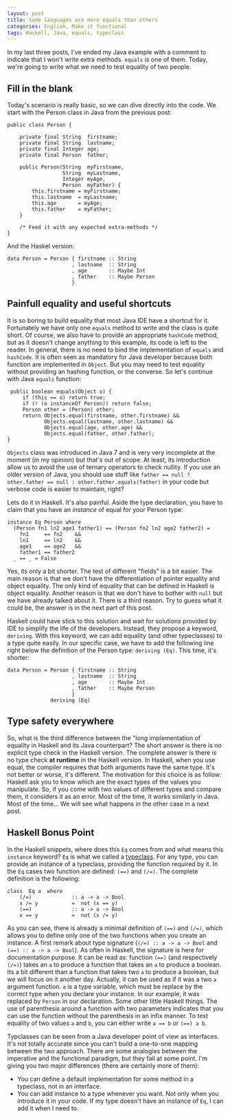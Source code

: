 ```yaml
---
layout: post
title: Some languages are more equals than others
categories: English, Make it functional
tags: Haskell, Java, equals, typeclass
---
```


In my last three posts, I've ended my Java example with a comment to indicate
that I won't write extra methods. `equals` is one of them. Today, we're going to
write what we need to test equality of two people.

## Fill in the blank

Today's scenario is really basic, so we can dive directly into the code. We
start with the Person class in Java from the previous post:

~~~~ {.java}
public class Person {

    private final String  firstname;
    private final String  lastname;
    private final Integer age;
    private final Person  father;

    public Person(String  myFirstname,
                  String  myLastname, 
                  Integer myAge,
                  Person  myFather) {
        this.firstname = myFirstname;
        this.lastname  = myLastname;
        this.age       = myAge;
        this.father    = myFather;
    }

    /* Feed it with any expected extra-methods */
}
~~~~
And the Haskel version:

~~~~ {.haskell}
data Person = Person { firstname :: String
                     , lastname  :: String
                     , age       :: Maybe Int
                     , father    :: Maybe Person
                     }
~~~~

## Painfull equality and useful shortcuts

It is so boring to build equality that most Java IDE have a shortcut for it.
Fortunately we have only one `equals` method to write and the class is quite
short. Of course, we also have to provide an appropriate `hashCode` method, but
as it doesn't change anything to this example, its code is left to the reader.
In general, there is no need to bind the implementation of `equals` and
`hashCode`. It is often seen as mandatory for Java developer because both
function are implemented in `Object`. But you may need to test equality without
providing an hashing function, or the converse. So let's continue with Java
`equals` function:

~~~~ {.java}
 public boolean equals(Object o) {
     if (this == o) return true;
     if (! (o instanceOf Person)) return false;
     Person other = (Person) other;
     return Objects.equal(firstname, other.firstname) &&
            Objects.equal(lastname, other.lastname) && 
            Objects.equal(age, other.age) && 
            Objects.equal(father, other.father); 
}
~~~~ 

`Objects` class was introduced in Java 7 and is very very incomplete at the
moment (in my opinion) but that's out of scope. At least, its introduction allow
us to avoid the use of ternary operators to check nullity. If you use an older
version of Java, you should use stuff like `father == null ? other.father ==
null : other.father.equals(father)` in your code but verbose code is easier to
maintain, right?

Lets do it in Haskell. It's also painful. Aside the type declaration, you have
to claim that you have an _instance_ of equal for your Person type:

~~~~ {.haskell}
instance Eq Person where
  (Person fn1 ln2 age1 father1) == (Person fn2 ln2 age2 father2) =
    fn1     == fn2    &&
    ln1     == ln2    &&
    age1    == age2   &&
    father1 == father2
  _ == _ = False
~~~~ 

Yes, its only a bit shorter. The test of different "fields" is a bit easier.
The main reason is that we don't have the differentiation of pointer equality and
object equality. The only kind of equality that can be defined in Haskell is
object equality. Another reason is that we don't have to bother with `null`
but we have already talked about it. There is a third reason. Try to guess what
it could be, the answer is in the next part of this post.

Haskell could have stick to this solution and wait for solutions provided by IDE
to simplify the life of the developers. Instead, they propose a keyword,
`deriving`. With this keyword, we can add equality (and other typeclasses) to a
type quite easily. In our specific case, we have to add the following line right
below the definition of the Person type: `deriving (Eq)`. This time, it's
shorter:

~~~~ {.haskell}
data Person = Person { firstname :: String
                     , lastname  :: String
                     , age       :: Maybe Int
                     , father    :: Maybe Person
                     }
              deriving (Eq)
~~~~ 

## Type safety everywhere

So, what is the third difference between the "long implementation of equality in
Haskell and its Java counterpart? The short answer is there is no explicit type
check in the Haskell version. The complete answer is there is no type check **at
runtime** in the Haskell version. In Haskell, when you use equal, the compiler
requires that both arguments have the same type. It's not better or worse, it's
different. The motivation for this choice is as follow: Haskell ask you to
know which are the exact types of the values you manipulate. So, if you come
with two values of different types and compare them, it considers it as an
error. Most of the time, it works similarly in Java. Most of the time... We will
see what happens in the other case in a next post.

## Haskell Bonus Point

In the Haskell snippets, where does this `Eq` comes from and what means this
`instance` keyword? `Eq` is what we called a [typeclass]. For any type, you can
provide an instance of a typeclass, providing the function required by it. In
the `Eq` cases two function are defined: `(==)` and `(/=)`. The complete
definition is the following:

~~~~ {.haskell}
class  Eq a  where
    (/=)             :: a -> a -> Bool
    x /= y           =  not (x == y)
    (==)             :: a -> a -> Bool
    x == y           =  not (x /= y)
~~~~ 

As you can see, there is already a minimal definition of `(==)` and `(/=)`,
which allows you to define only one of the two functions when you create an
instance. A first remark about type signature (`(/=) :: a -> a -> Bool` and
`(==) :: a -> a -> Bool`). As often in Haskell, the signature is here for
documentation purpose. It can be read as: function `(==)` (and respectively
`(/=)`) takes an `a` to produce a function that takes an `a` to produce a
boolean. Its a bit different than a function that takes two `a` to produce a
boolean, but we will focus on it another day. Actually, it can be used as if it
was a two `a` argument function. `a` is a type variable, which must be replace
by the correct type when you declare your instance. In our example, it was
replaced by `Person` in our declaration. Some other little Haskell things. The
use of parenthesis around a function with two parameters indicates that you can
use the function without the parenthesis in an infix manner. To test equality of
two values `a` and `b`, you can either write `a == b` or `(==) a b`.

Typclasses can be seen from a Java developer point of view as interfaces. It's
not totally accurate since you can't build a one-to-one mapping between the two
approach. There are some analogies between the imperative and the functional
paradigm, but they fail at some point. I'm giving you two major differences
(there are certainly more of them):

- You can define a default implementation for some method in a typeclass, not in
  an interface.
- You can add instance to a type whenever you want. Not only when you introduce
  it in your code. If my type doesn't have an instance of `Eq`, I can add it
when I need to.

[typeclass]: <http://en.wikipedia.org/wiki/Type_class>
  (Yes, a wikipedia link, the article is quite complete and comprehensive)
